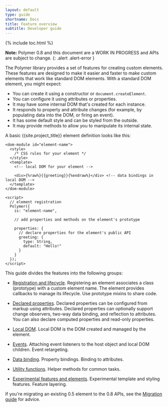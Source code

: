 ```yaml
---
layout: default
type: guide
shortname: Docs
title: Feature overview
subtitle: Developer guide
---
```


{% include toc.html %}

**Note:** Polymer 0.8 and this document are a WORK IN PROGRESS and APIs are subject to change.
{: .alert .alert-error }


The Polymer library provides a set of features for creating custom elements. These features are designed 
to make it easier and faster to make custom elements that work like standard DOM elements. With a standard DOM element, you might expect:

* You can create it using a constructor or `document.createElement`.
* You can configure it using attributes or properties.
* It may have some internal DOM that's created for each instance.
* It responds to property and attribute changes (for example, by populating data into the DOM, or firing an event).
* It has some default style and can be styled from the outside.
* It may provide methods to allow you to manipulate its internal state.

A basic {{site.project_title}} element definition looks like this:

    <dom-module id="element-name">
      <style>
        /* CSS rules for your element */
      </style>
      <template>
        <!-- local DOM for your element -->

        <div>{%raw%}{{greeting}}{%endraw%}</div> <!-- data bindings in local DOM -->
      </template>
    </dom-module>

    <script>
      // element registration
      Polymer({
        is: "element-name",

        // add properties and methods on the element's prototype

        properties: {
          // declare properties for the element's public API
          greeting: {
            type: String,
            default: "Hello!"
          }
        }
      });
    </script>

This guide divides the features into the following groups:

*   [Registration and lifecycle](registering-elements.html). Registering an
    element associates a class (prototype) with a custom element name. The
    element provides callbacks to manage its lifecycle. Use prototype mixins to
    share code.

*   [Declared properties](properties.html). Declared properties can be 
    configured from markup using attributes. Declared properties can optionally
    support change observers, two-way data binding, and reflection to attributes.
    You can also declare computed properties and read-only properties.

*   [Local DOM](local-dom.html). Local DOM is the DOM created and managed by the element.

*   [Events](events.html). Attaching event listeners to the host object 
    and local DOM children. Event retargeting.

*   [Data binding](data-binding.html). Property bindings. Binding to attributes.

*   [Utility functions](utility-functions.html). Helper methods for common tasks.

*   [Experimental features and elements](experimental.html). Experimental template and styling features.
    Feature layering.


If you're migrating an existing 0.5 element to the 0.8 APIs, see the [Migration guide](../migration.html)
for advice.





